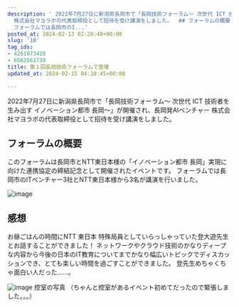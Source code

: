 ```yaml
---
description: ' 2022年7月27日に新潟県長岡市で「長岡技術フォーラム～ 次世代 ICT 技術者を生み出す イノベーション都市 長岡～」が開催され、長岡発AIベンチャー
  株式会社マヨラボの代表取締役として招待を受け講演をしました。  ## フォーラムの概要 このフォーラムは長岡市とNTT東日本様の「イノベーション都市 長岡」実現に向けた連携協定の締結記念として開催されたイベントです。
  フォーラムでは長岡市のI...'
posted_at: 2024-02-13 02:20:48+00:00
slug: '10'
tag_ids:
- 4261073428
- 6562561739
title: 第１回長岡技術フォーラムで登壇
updated_at: 2024-02-15 04:10:45+00:00

---
```


2022年7月27日に新潟県長岡市で「長岡技術フォーラム～ 次世代 ICT 技術者を生み出す イノベーション都市 長岡～」が開催され、長岡発AIベンチャー 株式会社マヨラボの代表取締役として招待を受け講演をしました。

## フォーラムの概要
このフォーラムは長岡市とNTT東日本様の「イノベーション都市 長岡」実現に向けた連携協定の締結記念として開催されたイベントです。
フォーラムでは長岡市のITベンチャー3社とNTT東日本様から3名が講演を行いました。

![image](https://github.com/ShotaroKataoka/ShotaroKataoka.github.io/assets/42331656/c42fdaf7-c709-4cf1-8888-af5a3537a79b)

## 感想
お昼ごはんの時間にNTT 東日本 特殊局員としていらっしゃっていた登大遊先生とお話することができました！
ネットワークやクラウド技術のかなりディープな内容から今後の日本のIT教育についてまでかなり幅広いトピックでディスカッションでき、とても楽しい時間を過ごすことができました。
登先生めちゃくちゃ面白い人だった……。

![image](https://github.com/ShotaroKataoka/ShotaroKataoka.github.io/assets/42331656/54a79b38-0090-4973-b516-1715ade6840c)
控室の写真
（ちゃんと控室があるイベント初めてだったので緊張しました。。。）


